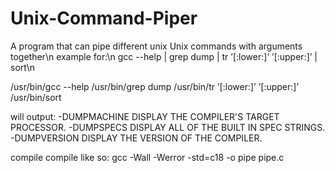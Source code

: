 # Unix-Command-Piper
A program that can pipe different unix Unix commands with arguments together\n
example for:\n
gcc --help | grep dump | tr ’[:lower:]’ ’[:upper:]’ | sort\n

/usr/bin/gcc --help
/usr/bin/grep dump
/usr/bin/tr ’[:lower:]’ ’[:upper:]’
/usr/bin/sort

will output:
-DUMPMACHINE             DISPLAY THE COMPILER'S TARGET PROCESSOR.
-DUMPSPECS               DISPLAY ALL OF THE BUILT IN SPEC STRINGS.
-DUMPVERSION             DISPLAY THE VERSION OF THE COMPILER.

compile compile like so:
gcc -Wall -Werror -std=c18 -o pipe pipe.c
